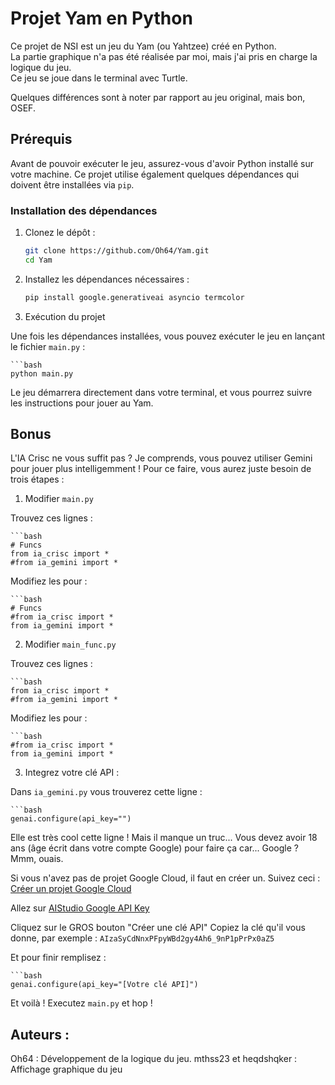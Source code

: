 # Projet Yam en Python

Ce projet de NSI est un jeu du Yam (ou Yahtzee) créé en Python.  
La partie graphique n'a pas été réalisée par moi, mais j'ai pris en charge la logique du jeu.  
Ce jeu se joue dans le terminal avec Turtle.

Quelques différences sont à noter par rapport au jeu original, mais bon, OSEF.

## Prérequis

Avant de pouvoir exécuter le jeu, assurez-vous d'avoir Python installé sur votre machine. Ce projet utilise également quelques dépendances qui doivent être installées via `pip`.

### Installation des dépendances

1. Clonez le dépôt :

   ```bash
   git clone https://github.com/Oh64/Yam.git
   cd Yam

2. Installez les dépendances nécessaires :

    ```bash
    pip install google.generativeai asyncio termcolor

3. Exécution du projet

Une fois les dépendances installées, vous pouvez exécuter le jeu en lançant le fichier `main.py` :

    ```bash
    python main.py

Le jeu démarrera directement dans votre terminal, et vous pourrez suivre les instructions pour jouer au Yam.

## Bonus

L'IA Crisc ne vous suffit pas ? Je comprends, vous pouvez utiliser Gemini pour jouer plus intelligemment !
Pour ce faire, vous aurez juste besoin de trois étapes :

1. Modifier `main.py`

Trouvez ces lignes :

    ```bash
    # Funcs 
    from ia_crisc import *
    #from ia_gemini import *

Modifiez les pour :

    ```bash
    # Funcs 
    #from ia_crisc import *
    from ia_gemini import *

2. Modifier `main_func.py`

Trouvez ces lignes :

    ```bash
    from ia_crisc import *
    #from ia_gemini import *

Modifiez les pour :

    ```bash
    #from ia_crisc import *
    from ia_gemini import *

3. Integrez votre clé API :

Dans `ia_gemini.py` vous trouverez cette ligne :

    ```bash
    genai.configure(api_key="")

Elle est très cool cette ligne ! Mais il manque un truc...
Vous devez avoir 18 ans (âge écrit dans votre compte Google) pour faire ça car... Google ? Mmm, ouais.

Si vous n'avez pas de projet Google Cloud, il faut en créer un. Suivez ceci : [Créer un projet Google Cloud](https://developers.google.com/workspace/guides/create-project?hl=fr)

Allez sur [AIStudio Google API Key](https://aistudio.google.com/apikey)

Cliquez sur le GROS bouton "Créer une clé API"
Copiez la clé qu'il vous donne, par exemple : `AIzaSyCdNnxPFpyWBd2gy4Ah6_9nP1pPrPx0aZ5`

Et pour finir remplisez :

    ```bash
    genai.configure(api_key="[Votre clé API]")

Et voilà ! Executez `main.py` et hop !


## Auteurs :
Oh64 : Développement de la logique du jeu.
mthss23 et heqdshqker : Affichage graphique du jeu
